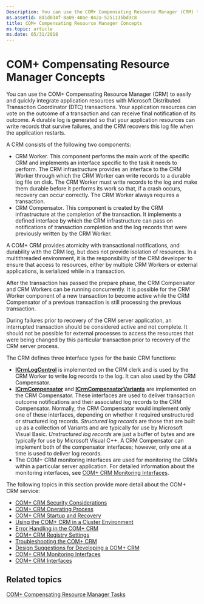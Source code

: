 ```yaml
---
Description: You can use the COM+ Compensating Resource Manager (CRM) to easily and quickly integrate application resources with Microsoft Distributed Transaction Coordinator (DTC) transactions.
ms.assetid: 8d1d034f-8a09-40ae-842a-5251135bd3c8
title: COM+ Compensating Resource Manager Concepts
ms.topic: article
ms.date: 05/31/2018
---
```


# COM+ Compensating Resource Manager Concepts

You can use the COM+ Compensating Resource Manager (CRM) to easily and quickly integrate application resources with Microsoft Distributed Transaction Coordinator (DTC) transactions. Your application resources can vote on the outcome of a transaction and can receive final notification of its outcome. A durable log is generated so that your application resources can write records that survive failures, and the CRM recovers this log file when the application restarts.

A CRM consists of the following two components:

-   CRM Worker. This component performs the main work of the specific CRM and implements an interface specific to the task it needs to perform. The CRM infrastructure provides an interface to the CRM Worker through which the CRM Worker can write records to a durable log file on disk. The CRM Worker must write records to the log and make them durable before it performs its work so that, if a crash occurs, recovery can occur correctly. The CRM Worker always requires a transaction.
-   CRM Compensator. This component is created by the CRM infrastructure at the completion of the transaction. It implements a defined interface by which the CRM infrastructure can pass on notifications of transaction completion and the log records that were previously written by the CRM Worker.

A COM+ CRM provides atomicity with transactional notifications, and durability with the CRM log, but does not provide isolation of resources. In a multithreaded environment, it is the responsibility of the CRM developer to ensure that access to resources, either by multiple CRM Workers or external applications, is serialized while in a transaction.

After the transaction has passed the prepare phase, the CRM Compensator and CRM Workers can be running concurrently. It is possible for the CRM Worker component of a new transaction to become active while the CRM Compensator of a previous transaction is still processing the previous transaction.

During failures prior to recovery of the CRM server application, an interrupted transaction should be considered active and not complete. It should not be possible for external processes to access the resources that were being changed by this particular transaction prior to recovery of the CRM server process.

The CRM defines three interface types for the basic CRM functions:

-   [**ICrmLogControl**](/windows/desktop/api/ComSvcs/nn-comsvcs-icrmlogcontrol) is implemented on the CRM clerk and is used by the CRM Worker to write log records to the log. It can also used by the CRM Compensator.
-   [**ICrmCompensator**](/windows/desktop/api/ComSvcs/nn-comsvcs-icrmcompensator) and [**ICrmCompensatorVariants**](/windows/desktop/api/ComSvcs/nn-comsvcs-icrmcompensatorvariants) are implemented on the CRM Compensator. These interfaces are used to deliver transaction outcome notifications and their associated log records to the CRM Compensator. Normally, the CRM Compensator would implement only one of these interfaces, depending on whether it required unstructured or structured log records. *Structured log records* are those that are built up as a collection of Variants and are typically for use by Microsoft Visual Basic. *Unstructured log records* are just a buffer of bytes and are typically for use by Microsoft Visual C++. A CRM Compensator can implement both of the compensator interfaces; however, only one at a time is used to deliver log records.
-   The COM+ CRM monitoring interfaces are used for monitoring the CRMs within a particular server application. For detailed information about the monitoring interfaces, see [COM+ CRM Monitoring Interfaces](com--crm-monitoring-interfaces.md).

The following topics in this section provide more detail about the COM+ CRM service:

-   [COM+ CRM Security Considerations](com--crm-security-considerations.md)
-   [COM+ CRM Operating Process](com--crm-operating-process.md)
-   [COM+ CRM Startup and Recovery](com--crm-startup-and-recovery.md)
-   [Using the COM+ CRM in a Cluster Environment](using-the-com--crm-in-a-cluster-environment.md)
-   [Error Handling in the COM+ CRM](error-handling-in-the-com--crm.md)
-   [COM+ CRM Registry Settings](com--crm-registry-settings.md)
-   [Troubleshooting the COM+ CRM](troubleshooting-the-com--crm.md)
-   [Design Suggestions for Developing a COM+ CRM](design-suggestions-for-developing-a-com--crm.md)
-   [COM+ CRM Monitoring Interfaces](com--crm-monitoring-interfaces.md)
-   [COM+ CRM Interfaces](com--crm-interfaces.md)

## Related topics

<dl> <dt>

[COM+ Compensating Resource Manager Tasks](com--compensating-resource-manager-tasks.md)
</dt> </dl>

 

 



